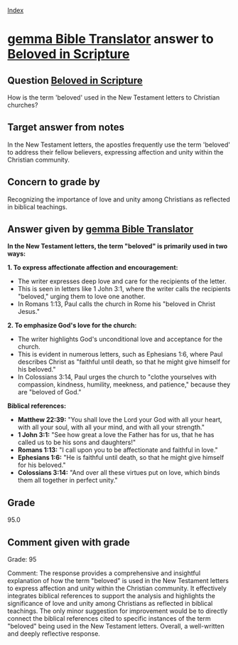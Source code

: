 
[Index](../../index.md)
# [gemma Bible Translator](../../answering_models/gemma_Bible_Translator.md) answer to [Beloved in Scripture](../../questions/Beloved_in_Scripture.md)

## Question [Beloved in Scripture](../../questions/Beloved_in_Scripture.md)
How is the term 'beloved' used in the New Testament letters to Christian churches?

## Target answer from notes
In the New Testament letters, the apostles frequently use the term 'beloved' to address their fellow believers, expressing affection and unity within the Christian community.

## Concern to grade by
Recognizing the importance of love and unity among Christians as reflected in biblical teachings.

## Answer given by [gemma Bible Translator](../../answering_models/gemma_Bible_Translator.md)
**In the New Testament letters, the term "beloved" is primarily used in two ways:**

**1. To express affectionate affection and encouragement:**

* The writer expresses deep love and care for the recipients of the letter.
* This is seen in letters like 1 John 3:1, where the writer calls the recipients "beloved," urging them to love one another.
* In Romans 1:13, Paul calls the church in Rome his "beloved in Christ Jesus."

**2. To emphasize God's love for the church:**

* The writer highlights God's unconditional love and acceptance for the church.
* This is evident in numerous letters, such as Ephesians 1:6, where Paul describes Christ as "faithful until death, so that he might give himself for his beloved."
* In Colossians 3:14, Paul urges the church to "clothe yourselves with compassion, kindness, humility, meekness, and patience," because they are "beloved of God."

**Biblical references:**

* **Matthew 22:39:** "You shall love the Lord your God with all your heart, with all your soul, with all your mind, and with all your strength."
* **1 John 3:1:** "See how great a love the Father has for us, that he has called us to be his sons and daughters!"
* **Romans 1:13:** "I call upon you to be affectionate and faithful in love."
* **Ephesians 1:6:** "He is faithful until death, so that he might give himself for his beloved."
* **Colossians 3:14:** "And over all these virtues put on love, which binds them all together in perfect unity."

## Grade
95.0

## Comment given with grade
Grade: 95

Comment: The response provides a comprehensive and insightful explanation of how the term "beloved" is used in the New Testament letters to express affection and unity within the Christian community. It effectively integrates biblical references to support the analysis and highlights the significance of love and unity among Christians as reflected in biblical teachings. The only minor suggestion for improvement would be to directly connect the biblical references cited to specific instances of the term "beloved" being used in the New Testament letters. Overall, a well-written and deeply reflective response.
